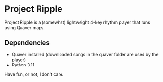 # Project Ripple

Project Ripple is a (somewhat) lightweight 4-key rhythm player that runs using Quaver maps.

## Dependencies
- Quaver installed (downloaded songs in the quaver folder are used by the player)
- Python 3.11

Have fun, or not, I don't care.
